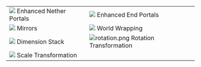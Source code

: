|||
|-|-|
|![](https://i.loli.net/2021/05/12/UlJ3zdESNyZWmxG.png) Enhanced Nether Portals|![](https://i.loli.net/2021/05/12/3dm2WPgVNItBl4c.png) Enhanced End Portals|
|![](https://i.loli.net/2021/05/12/fHrWgLM1wEpv2dQ.png) Mirrors|![](https://i.loli.net/2021/05/12/UowmI71x6ANXyYg.png) World Wrapping|
|![](https://i.loli.net/2021/05/12/59hx6vYgPqtVUuM.png) Dimension Stack|![rotation.png](https://s2.loli.net/2022/04/06/oLOAb38Qe1CNXiS.png) Rotation Transformation|
|![](https://i.loli.net/2021/05/12/EHldX9er2OqGULj.png) Scale Transformation||











